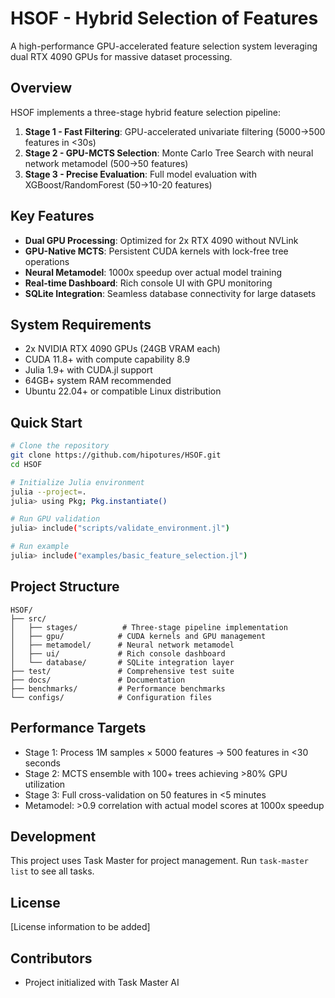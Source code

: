 # HSOF - Hybrid Selection of Features

A high-performance GPU-accelerated feature selection system leveraging dual RTX 4090 GPUs for massive dataset processing.

## Overview

HSOF implements a three-stage hybrid feature selection pipeline:

1. **Stage 1 - Fast Filtering**: GPU-accelerated univariate filtering (5000→500 features in <30s)
2. **Stage 2 - GPU-MCTS Selection**: Monte Carlo Tree Search with neural network metamodel (500→50 features)
3. **Stage 3 - Precise Evaluation**: Full model evaluation with XGBoost/RandomForest (50→10-20 features)

## Key Features

- **Dual GPU Processing**: Optimized for 2x RTX 4090 without NVLink
- **GPU-Native MCTS**: Persistent CUDA kernels with lock-free tree operations
- **Neural Metamodel**: 1000x speedup over actual model training
- **Real-time Dashboard**: Rich console UI with GPU monitoring
- **SQLite Integration**: Seamless database connectivity for large datasets

## System Requirements

- 2x NVIDIA RTX 4090 GPUs (24GB VRAM each)
- CUDA 11.8+ with compute capability 8.9
- Julia 1.9+ with CUDA.jl support
- 64GB+ system RAM recommended
- Ubuntu 22.04+ or compatible Linux distribution

## Quick Start

```bash
# Clone the repository
git clone https://github.com/hipotures/HSOF.git
cd HSOF

# Initialize Julia environment
julia --project=.
julia> using Pkg; Pkg.instantiate()

# Run GPU validation
julia> include("scripts/validate_environment.jl")

# Run example
julia> include("examples/basic_feature_selection.jl")
```

## Project Structure

```
HSOF/
├── src/
│   ├── stages/          # Three-stage pipeline implementation
│   ├── gpu/            # CUDA kernels and GPU management
│   ├── metamodel/      # Neural network metamodel
│   ├── ui/             # Rich console dashboard
│   └── database/       # SQLite integration layer
├── test/               # Comprehensive test suite
├── docs/               # Documentation
├── benchmarks/         # Performance benchmarks
└── configs/            # Configuration files
```

## Performance Targets

- Stage 1: Process 1M samples × 5000 features → 500 features in <30 seconds
- Stage 2: MCTS ensemble with 100+ trees achieving >80% GPU utilization
- Stage 3: Full cross-validation on 50 features in <5 minutes
- Metamodel: >0.9 correlation with actual model scores at 1000x speedup

## Development

This project uses Task Master for project management. Run `task-master list` to see all tasks.

## License

[License information to be added]

## Contributors

- Project initialized with Task Master AI